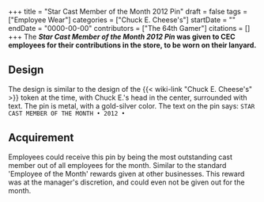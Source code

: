 +++
title = "Star Cast Member of the Month 2012 Pin"
draft = false
tags = ["Employee Wear"]
categories = ["Chuck E. Cheese's"]
startDate = ""
endDate = "0000-00-00"
contributors = ["The 64th Gamer"]
citations = []
+++
The ***Star Cast Member of the Month 2012 Pin* was given to CEC employees for their contributions in the store, to be worn on their lanyard.**

## Design

The design is similar to the design of the {{< wiki-link "Chuck E. Cheese's" >}} token at the time, with Chuck E.'s head in the center, surrounded with text. The pin is metal, with a gold-silver color. The text on the pin says:
`STAR CAST MEMBER OF THE MONTH • 2012 •`

## Acquirement

Employees could receive this pin by being the most outstanding cast member out of all employees for the month. Similar to the standard 'Employee of the Month' rewards given at other businesses. This reward was at the manager's discretion, and could even not be given out for the month.
